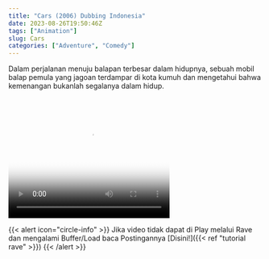 ```yaml
---
title: "Cars (2006) Dubbing Indonesia"
date: 2023-08-26T19:50:46Z
tags: ["Animation"]
slug: Cars
categories: ["Adventure", "Comedy"]
---
```


Dalam perjalanan menuju balapan terbesar dalam hidupnya, sebuah mobil balap pemula yang jagoan terdampar di kota kumuh dan mengetahui bahwa kemenangan bukanlah segalanya dalam hidup.

<video width="320" height="240" poster="https://www.themoviedb.org/t/p/original/w5nE0dUFEecbGIqXda00aaUTz0r.jpg" controls>
  <source src="https://kp3d-my.sharepoint.com/personal/ryoo_kp3d_onmicrosoft_com/_layouts/15/download.aspx?share=ETgjBfW5NrdOmDlc3L0iN48BKcE_-KagCVL0x0aZHiAqmA" type="video/mp4">
  
</video>

{{< alert icon="circle-info" >}}
Jika video tidak dapat di Play melalui Rave dan mengalami Buffer/Load baca Postingannya [Disini!]({{< ref "tutorial rave" >}})
{{< /alert >}}


